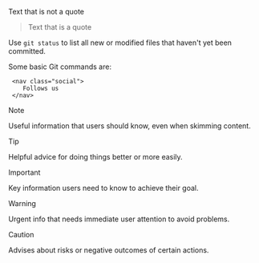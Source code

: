 Text that is not a quote

> Text that is a quote


Use `git status` to list all new or modified files that haven't yet been committed.

Some basic Git commands are:
```
 <nav class="social">
    Follows us
 </nav>
```


> [!NOTE]
> Useful information that users should know, even when skimming content.

> [!TIP]
> Helpful advice for doing things better or more easily.

> [!IMPORTANT]
> Key information users need to know to achieve their goal.

> [!WARNING]
> Urgent info that needs immediate user attention to avoid problems.

> [!CAUTION]
> Advises about risks or negative outcomes of certain actions.
